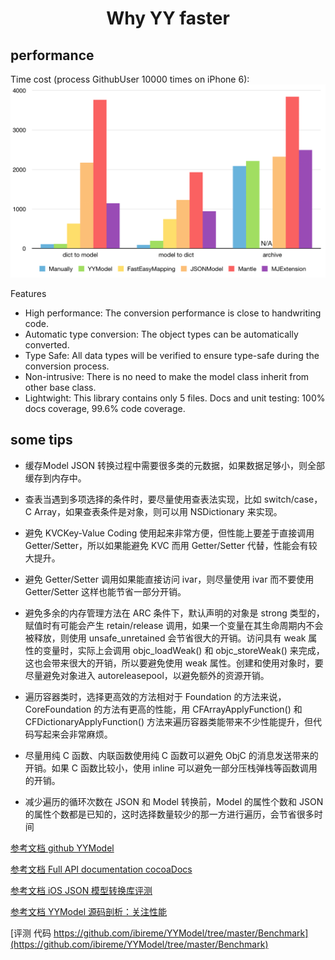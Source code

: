 # <center>Why YY faster</center>

## performance

Time cost (process GithubUser 10000 times on iPhone 6):
![compare](source/performanceCompare.png)

Features
- High performance: The conversion performance is close to handwriting code.
- Automatic type conversion: The object types can be automatically converted.
- Type Safe: All data types will be verified to ensure type-safe during the conversion process.
- Non-intrusive: There is no need to make the model class inherit from other base class.
- Lightwight: This library contains only 5 files.
Docs and unit testing: 100% docs coverage, 99.6% code coverage.



## some tips

- 缓存Model JSON 转换过程中需要很多类的元数据，如果数据足够小，则全部缓存到内存中。

- 查表当遇到多项选择的条件时，要尽量使用查表法实现，比如 switch/case，C Array，如果查表条件是对象，则可以用 NSDictionary 来实现。

- 避免 KVCKey-Value Coding 使用起来非常方便，但性能上要差于直接调用 Getter/Setter，所以如果能避免 KVC 而用 Getter/Setter 代替，性能会有较大提升。

- 避免 Getter/Setter 调用如果能直接访问 ivar，则尽量使用 ivar 而不要使用 Getter/Setter 这样也能节省一部分开销。

- 避免多余的内存管理方法在 ARC 条件下，默认声明的对象是 strong 类型的，赋值时有可能会产生 retain/release 调用，如果一个变量在其生命周期内不会被释放，则使用 unsafe_unretained 会节省很大的开销。访问具有 weak 属性的变量时，实际上会调用 objc_loadWeak() 和 objc_storeWeak() 来完成，这也会带来很大的开销，所以要避免使用 weak 属性。创建和使用对象时，要尽量避免对象进入 autoreleasepool，以避免额外的资源开销。

- 遍历容器类时，选择更高效的方法相对于 Foundation 的方法来说，CoreFoundation 的方法有更高的性能，用 CFArrayApplyFunction() 和 CFDictionaryApplyFunction() 方法来遍历容器类能带来不少性能提升，但代码写起来会非常麻烦。

- 尽量用纯 C 函数、内联函数使用纯 C 函数可以避免 ObjC 的消息发送带来的开销。如果 C 函数比较小，使用 inline 可以避免一部分压栈弹栈等函数调用的开销。

- 减少遍历的循环次数在 JSON 和 Model 转换前，Model 的属性个数和 JSON 的属性个数都是已知的，这时选择数量较少的那一方进行遍历，会节省很多时间


[参考文档 github YYModel](https://github.com/ibireme/YYModel)

[参考文档 Full API documentation cocoaDocs](http://cocoadocs.org/docsets/YYModel/)

[参考文档 iOS JSON 模型转换库评测](https://blog.ibireme.com/2015/10/23/ios_model_framework_benchmark/)

[参考文档 YYModel 源码剖析：关注性能](https://www.jianshu.com/p/fe30e6bbc551)

[评测 代码 https://github.com/ibireme/YYModel/tree/master/Benchmark](https://github.com/ibireme/YYModel/tree/master/Benchmark)

